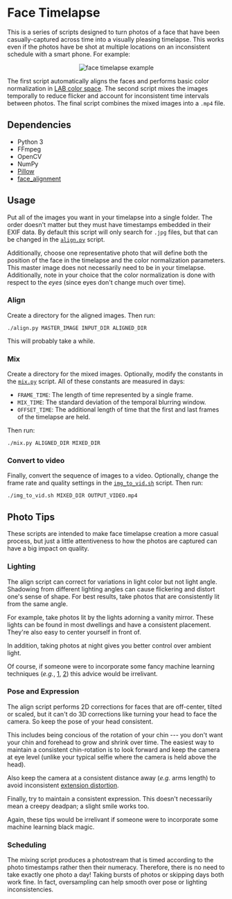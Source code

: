 # Face Timelapse

This is a series of scripts designed to turn photos of a face that have been casually-captured across time into a visually pleasing timelapse.
This works even if the photos have be shot at multiple locations on an inconsistent schedule with a smart phone.
For example:

<p align="center">
  <img src="https://live.staticflickr.com/65535/51116226743_929d8fded4_o_d.gif" alt="face timelapse example"/>
</p>

The first script automatically aligns the faces and performs basic color normalization in [LAB color space](https://en.wikipedia.org/wiki/CIELAB_color_space).
The second script mixes the images temporally to reduce flicker and account for inconsistent time intervals between photos.
The final script combines the mixed images into a ```.mp4``` file.

## Dependencies

- Python 3
- FFmpeg
- OpenCV
- NumPy
- [Pillow](https://pillow.readthedocs.io)
- [face_alignment](https://github.com/1adrianb/face-alignment)

## Usage

Put all of the images you want in your timelapse into a single folder.
The order doesn't matter but they must have timestamps embedded in their EXIF data.
By default this script will only search for ```.jpg``` files, but that can be changed in the [```align.py```](https://github.com/sportdeath/face_timelapse/blob/master/align.py) script.

Additionally, choose one representative photo that will define both the position of the face in the timelapse and the color normalization parameters.
This master image does not necessarily need to be in your timelapse.
Additionally, note in your choice that the color normalization is done with respect to the *eyes* (since eyes don't change much over time).

### Align

Create a directory for the aligned images. Then run:

    ./align.py MASTER_IMAGE INPUT_DIR ALIGNED_DIR

This will probably take a while.

### Mix

Create a directory for the mixed images.
Optionally, modify the constants in the [```mix.py```](https://github.com/sportdeath/face_timelapse/blob/master/mix.py) script.
All of these constants are measured in days:

- ```FRAME_TIME```: The length of time represented by a single frame.
- ```MIX_TIME```: The standard deviation of the temporal blurring window.
- ```OFFSET_TIME```: The additional length of time that the first and last frames of the timelapse are held.

Then run:

    ./mix.py ALIGNED_DIR MIXED_DIR

### Convert to video

Finally, convert the sequence of images to a video. Optionally, change the frame rate and quality settings in the [```img_to_vid.sh```](https://github.com/sportdeath/face_timelapse/blob/master/img_to_vid.sh) script. Then run:

    ./img_to_vid.sh MIXED_DIR OUTPUT_VIDEO.mp4

## Photo Tips

These scripts are intended to make face timelapse creation a more casual process,
but just a little attentiveness to how the photos are captured can have a big impact on quality.

### Lighting

The align script can correct for variations in light color but not light angle.
Shadowing from different lighting angles can cause flickering and distort one's sense of shape.
For best results, take photos that are consistently lit from the same angle.

For example, take photos lit by the lights adorning a vanity mirror.
These lights can be found in most dwellings and have a consistent placement.
They're also easy to center yourself in front of.

In addition, taking photos at night gives you better control over ambient light.

Of course, if someone were to incorporate some fancy machine learning techniques
(*e.g.*, [1](https://zhhoper.github.io/dpr.html),
[2](https://ceciliavision.github.io/project-pages/portrait))
this advice would be irrelivant.

### Pose and Expression

The align script performs 2D corrections for faces that are off-center, tilted or scaled,
but it can't do 3D corrections like turning your head to face the camera.
So keep the pose of your head consistent.

This includes being concious of the rotation of your chin --- you don't want your chin and forehead to grow and shrink over time.
The easiest way to maintain a consistent chin-rotation is to look forward and keep the camera at eye level (unlike your typical selfie where the camera is held above the head).

Also keep the camera at a consistent distance away (*e.g.* arms length) to avoid inconsistent [extension distortion](https://en.wikipedia.org/wiki/Selfie#Facial_distortion_effect).

Finally, try to maintain a consistent expression.
This doesn't necessarily mean a creepy deadpan; a slight smile works too.

Again, these tips would be irrelivant if someone were to incorporate some machine learning black magic.

### Scheduling

The mixing script produces a photostream that is timed according to the photo timestamps rather then their numeracy.
Therefore, there is no need to take exactly one photo a day!
Taking bursts of photos or skipping days both work fine.
In fact, oversampling can help smooth over pose or lighting inconsistencies.
